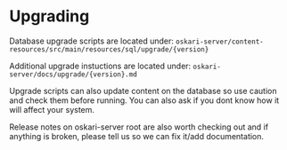 # Upgrading

Database upgrade scripts are located under: `oskari-server/content-resources/src/main/resources/sql/upgrade/{version}`

Additional upgrade instuctions are located under: `oskari-server/docs/upgrade/{version}.md`

Upgrade scripts can also update content on the database so use caution and check them before running. You can also ask if you dont know how it will affect your system.

Release notes on oskari-server root are also worth checking out and if anything is broken, please tell us so we can fix it/add documentation.
